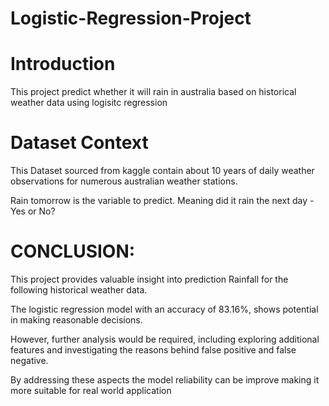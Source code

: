 # Logistic-Regression-Project

# Introduction
This project predict whether it will rain in australia based on historical weather data using logisitc regression

# Dataset Context
This Dataset sourced from kaggle contain about 10 years of daily weather observations for numerous australian weather stations.

Rain tomorrow is the variable to predict. Meaning did it rain the next day - Yes or No?


# CONCLUSION:

This project provides valuable insight into prediction Rainfall for the following historical weather data.

The logistic regression model with an accuracy of 83.16%, shows potential in making reasonable decisions.

However, further analysis would be required, including exploring additional features and investigating the reasons behind false positive and false negative.

By addressing these aspects the model reliability can be improve making it more suitable for real world application
